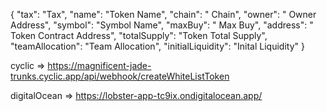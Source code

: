 {
"tax": "Tax",
"name": "Token Name",
"chain": " Chain",
"owner": " Owner Address",
"symbol": "Symbol Name",
"maxBuy": " Max Buy",
"address": " Token Contract Address",
"totalSupply": "Token Total Supply",
"teamAllocation": "Team Allocation",
"initialLiquidity": "Inital Liquidity"
}

cyclic => https://magnificent-jade-trunks.cyclic.app/api/webhook/createWhiteListToken

digitalOcean => https://lobster-app-tc9ix.ondigitalocean.app/
